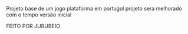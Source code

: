 Projeto base de um jogo plataforma em portugol
projeto sera melhorado com o tempo
versão inicial

FEITO POR JURUBEIO
